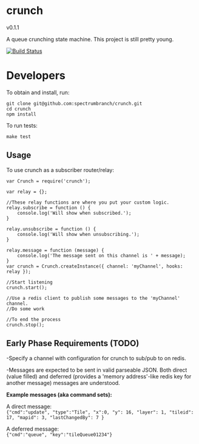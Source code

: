 crunch
======

v0.1.1

A queue crunching state machine.
This project is still pretty young.


[![Build Status](https://api.travis-ci.org/spectrumbranch/crunch.png)](https://travis-ci.org/spectrumbranch/crunch)


Developers
==========

To obtain and install, run: 

```
git clone git@github.com:spectrumbranch/crunch.git
cd crunch
npm install
```

To run tests:

```
make test
```

Usage
-----

To use crunch as a subscriber router/relay:

```
var Crunch = require('crunch');

var relay = {};

//These relay functions are where you put your custom logic.
relay.subscribe = function () {
	console.log('Will show when subscribed.');
}

relay.unsubscribe = function () {
	console.log('Will show when unsubscribing.');
}

relay.message = function (message) {
	console.log('The message sent on this channel is ' + message);
}
var crunch = Crunch.createInstance({ channel: 'myChannel', hooks: relay });

//Start listening
crunch.start();

//Use a redis client to publish some messages to the 'myChannel' channel.
//Do some work

//To end the process
crunch.stop();
```

Early Phase Requirements (TODO)
------------------------

-Specify a channel with configuration for crunch to sub/pub to on redis.

-Messages are expected to be sent in valid parseable JSON. Both direct (value filled) and deferred (provides a 'memory address'-like redis key for another message) messages are understood.

__Example messages (aka command sets):__

A direct message:  
```{"cmd":"update", "type":"Tile", "x":0, "y": 16, "layer": 1, "tileid": 17, "mapid": 3, "lastChangedBy": 7 }```

A deferred message:  
```{"cmd":"queue", "key":"tileQueue01234"}```
